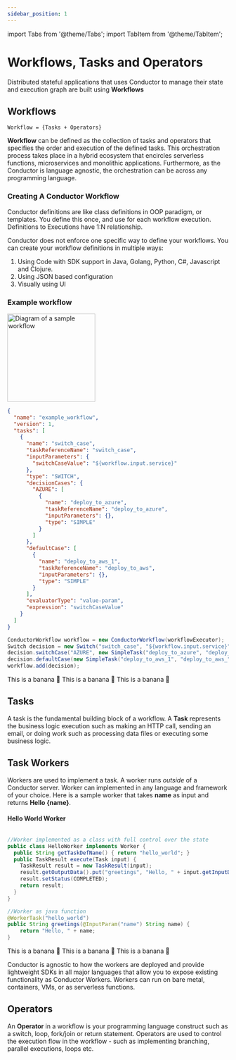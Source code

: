 ```yaml
---
sidebar_position: 1
---
```

import Tabs from '@theme/Tabs';
import TabItem from '@theme/TabItem';

# Workflows, Tasks and Operators
Distributed stateful applications that uses Conductor to manage their state and execution graph are built using __Workflows__

## Workflows

```
Workflow = {Tasks + Operators}
```

__Workflow__ can be defined as the collection of tasks and operators that specifies the order and execution of the defined tasks.
This orchestration process takes place in a hybrid ecosystem that encircles serverless functions, microservices and monolithic applications.
Furthermore, as the Conductor is language agnostic, the orchestration can be across any programming language.

### Creating A Conductor Workflow
Conductor definitions are like class definitions in OOP paradigm, or templates.
You define this once, and use for each workflow execution. Definitions to Executions have 1:N relationship.

Conductor does not enforce one specific way to define your workflows.  You can create your workflow definitions in multiple ways:
1. Using Code with SDK support in Java, Golang, Python, C#, Javascript and Clojure.
2. Using JSON based configuration
3. Visually using UI

### Example workflow

<Tabs>
  <TabItem value="Diagram" label="Diagram" default>
    <p align="left"><img src="/content/img/sample_workflow.jpg" alt="Diagram of a sample workflow" width="200" style={{paddingBottom: 10, paddingTop: 10}} /></p>
  </TabItem>
  <TabItem value="JSON" label="JSON">

```json title="JSON Code"
{
  "name": "example_workflow",
  "version": 1,
  "tasks": [
    {
      "name": "switch_case",
      "taskReferenceName": "switch_case",
      "inputParameters": {
        "switchCaseValue": "${workflow.input.service}"
      },
      "type": "SWITCH",
      "decisionCases": {
        "AZURE": [
          {
            "name": "deploy_to_azure",
            "taskReferenceName": "deploy_to_azure",
            "inputParameters": {},
            "type": "SIMPLE"
          }
        ]
      },
      "defaultCase": [
        {
          "name": "deploy_to_aws_1",
          "taskReferenceName": "deploy_to_aws",
          "inputParameters": {},
          "type": "SIMPLE"
        }
      ],
      "evaluatorType": "value-param",
      "expression": "switchCaseValue"
    }
  ]
}
```

  </TabItem>
  <TabItem value="Java" label="Java">

```java title="Java Code for the workflow"
ConductorWorkflow workflow = new ConductorWorkflow(workflowExecutor);
Switch decision = new Switch("switch_case", "${workflow.input.service}");
decision.switchCase("AZURE", new SimpleTask("deploy_to_azure", "deploy_to_azure"));
decision.defaultCase(new SimpleTask("deploy_to_aws_1", "deploy_to_aws_"));
workflow.add(decision);
```

  </TabItem>
  <TabItem value="Golang" label="Golang">
    This is a banana 🍌
  </TabItem>
  <TabItem value="Python" label="Python">
      This is a banana 🍌
  </TabItem>
  <TabItem value="CSharp" label="CSharp">
      This is a banana 🍌
  </TabItem>
</Tabs>

## Tasks
A task is the fundamental building block of a workflow.
A __Task__ represents the business logic execution such as making an HTTP call, sending an email, or doing work such as processing data files or executing some business logic.

## Task Workers

Workers are used to implement a task.  A worker runs _outside_ of a Conductor server.
Worker can implemented in any language and framework of your choice.  Here is a sample worker that takes **name** as input and returns **Hello {name}**.

#### Hello World Worker
<Tabs>
  <TabItem value="Java" label="Java">

```java title="Java Worker"

//Worker implemented as a class with full control over the state
public class HelloWorker implements Worker {
  public String getTaskDefName() { return "hello_world"; }
  public TaskResult execute(Task input) {
    TaskResult result = new TaskResult(input);
    result.getOutputData().put("greetings", "Hello, " + input.getInputData().get("name"));
    result.setStatus(COMPLETED);
    return result;
  }
}

//Worker as java function
@WorkerTask("hello_world")
public String greetings(@InputParam("name") String name) {
    return "Hello, " + name;
}
```

  </TabItem>
  <TabItem value="Golang" label="Golang">
    This is a banana 🍌
  </TabItem>
  <TabItem value="Python" label="Python">
      This is a banana 🍌
  </TabItem>
  <TabItem value="CSharp" label="CSharp">
      This is a banana 🍌
  </TabItem>
</Tabs>

Conductor is agnostic to how the workers are deployed and provide lightweight SDKs in all major languages that allow you to expose existing functionality as Conductor Workers. Workers can run on bare metal, containers, VMs, or as serverless functions.

## Operators
An __Operator__ in a workflow is your programming language construct such as a switch, loop, fork/join or return statement.
Operators are used to control the execution flow in the workflow - such as implementing branching, parallel executions, loops etc.
